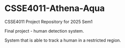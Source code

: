 # CSSE4011-Athena-Aqua

CSSE4011 Project Repository for 2025 Sem1

Final project - human detection system.

System that is able to track a human in a restricted region.
